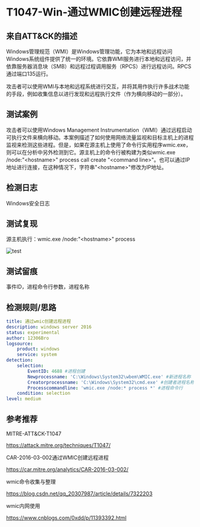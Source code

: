 # T1047-Win-通过WMIC创建远程进程

## 来自ATT&CK的描述

Windows管理规范（WMI）是Windows管理功能，它为本地和远程访问Windows系统组件提供了统一的环境。它依靠WMI服务进行本地和远程访问，并依靠服务器消息块（SMB）和远程过程调用服务（RPCS）进行远程访问。RPCS通过端口135运行。

攻击者可以使用WMI与本地和远程系统进行交互，并将其用作执行许多战术功能的手段，例如收集信息以进行发现和远程执行文件（作为横向移动的一部分）。

## 测试案例

攻击者可以使用Windows Management Instrumentation（WMI）通过远程启动可执行文件来横向移动。本案例描述了如何使用网络流量监视和目标主机上的进程监视来检测这些进程。但是，如果在源主机上使用了命令行实用程序wmic.exe，则可以在分析中另外检测到它。源主机上的命令行被构建为类似wmic.exe /node:"\<hostname\>" process call create "\<command line\>"。也可以通过IP地址进行连接，在这种情况下，字符串"\<hostname\>"修改为IP地址。

## 检测日志

Windows安全日志

## 测试复现

源主机执行：wmic.exe /node:"\<hostname\>" process

![test](https://s2.ax1x.com/2019/12/10/QDncB4.png)

## 测试留痕

事件ID，进程命令行参数，进程名称

## 检测规则/思路

```yml
title: 通过wmic创建远程进程
description: windows server 2016
status: experimental
author: 12306Bro
logsource:
​    product: windows
​    service: system
detection:
​    selection:
​        EventID: 4688 #进程创建
​        Newprocessname: 'C:\Windows\System32\wbem\WMIC.exe' #新进程名称
        Creatorprocessname: 'C:\Windows\System32\cmd.exe' #创建者进程名称
        Processcommandline: 'wmic.exe /node:* process *' #进程命令行
​    condition: selection
level: medium
```

## 参考推荐

MITRE-ATT&CK-T1047

<https://attack.mitre.org/techniques/T1047/>

CAR-2016-03-002通过WMIC创建远程进程

<https://car.mitre.org/analytics/CAR-2016-03-002/>

wmic命令收集与整理

<https://blog.csdn.net/qq_20307987/article/details/7322203>

wmic内网使用

<https://www.cnblogs.com/0xdd/p/11393392.html>

